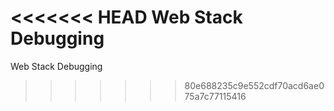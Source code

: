 <<<<<<< HEAD
Web Stack Debugging
=======
Web Stack Debugging
>>>>>>> 80e688235c9e552cdf70acd6ae075a7c77115416
